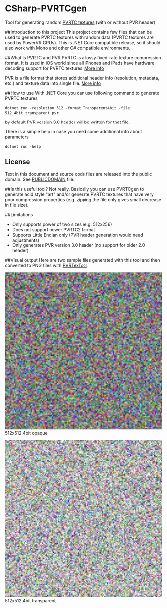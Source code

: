 # CSharp-PVRTCgen
Tool for generating random [PVRTC textures](https://en.wikipedia.org/wiki/PVRTC) (with or without PVR header)

##Introduction to this project
This project contains few files that can be used to generate PVRTC textures with random data (PVRTC textures are used by PowerVR GPUs). This is .NET Core compatible release, so it should also work with Mono and other C# compatible environments.

##What is PVRTC and PVR
PVRTC is a lossy fixed-rate texture compression format. It is used in iOS world since all iPhones and iPads have hardware decoding support for PVRTC textures. [More info](http://cdn.imgtec.com/sdk-documentation/PVRTC+%26+Texture+Compression.User+Guide.pdf)

PVR is a file format that stores additional header info (resolution, metadata, etc.) and texture data into single file. [More info](http://cdn.imgtec.com/sdk-documentation/PVR+File+Format.Specification.pdf)

##How to use
With .NET Core you can use following command to generate PVRTC textures
```
dotnet run -resolution 512 -format Transparent4bit -file 512_4bit_transparent.pvr
```
by default PVR version 3.0 header will be written for that file.

There is a simple help in case you need some additional info about parameters
```
dotnet run -help
```

## License
Text in this document and source code files are released into the public domain. See [PUBLICDOMAIN](https://github.com/mcraiha/CSharp-PVRTCgen/blob/master/PUBLICDOMAIN.txt) file.

##Is this useful tool?
Not really. Basically you can use PVRTCgen to generate acid style "art" and/or generate PVRTC textures that have very poor compression properties (e.g. zipping the file only gives small decrease in file size).

##Limitations
- Only supports power of two sizes (e.g. 512x256)
- Does not support newer PVRTC2 format
- Supports Little Endian only (PVR header generation would need adjustments)
- Only generates PVR version 3.0 header (no support for older 2.0 header)

##Visual output
Here are two sample files generated with this tool and then converted to PNG files with [PVRTexTool](https://community.imgtec.com/developers/powervr/tools/pvrtextool/)

![512x512 4bit opaque](https://github.com/mcraiha/CSharp-PVRTCgen/blob/master/samples/512_4bit_opaque.png)  
512x512 4bit opaque

![512x512 4bit transparent](https://github.com/mcraiha/CSharp-PVRTCgen/blob/master/samples/512_4bit_transparent.png)  
512x512 4bit transparent
